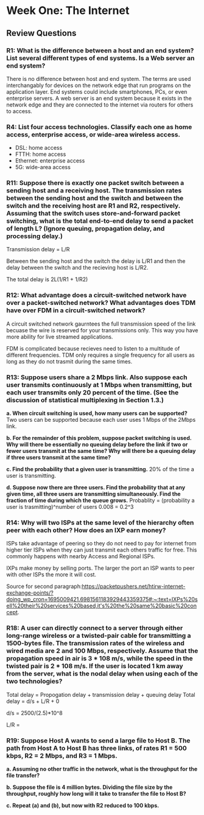 # Week One: The Internet

## Review Questions

### R1: What is the difference between a host and an end system? List several different types of end systems. Is a Web server an end system?
There is no difference between host and end system. The terms are used interchangably for devices on the network edge that run programs on the application layer. End systems could include smartphones, PCs, or even enterprise servers. A web server is an end system because it exists in the network edge and they are connected to the internet via routers for others to access.

### R4: List four access technologies. Classify each one as home access, enterprise access, or wide-area wireless access.

- DSL: home access 
- FTTH: home access
- Ethernet: enterprise access
- 5G: wide-area access

### R11: Suppose there is exactly one packet switch between a sending host and a receiving host. The transmission rates between the sending host and the switch and between the switch and the receiving host are R1 and R2, respectively. Assuming that the switch uses store-and-forward packet switching, what is the total end-to-end delay to send a packet of length L? (Ignore queuing, propagation delay, and processing delay.)

Transmission delay = L/R

Between the sending host and the switch the delay is L/R1 and then the delay between the switch and the recieving host is L/R2. 

The total delay is 2L(1/R1 + 1/R2)

### R12: What advantage does a circuit-switched network have over a packet-switched network? What advantages does TDM have over FDM in a circuit-switched network?

A circuit switched network gaurntees the full transmission speed of the link becuase the wire is reserved for your transmissions only. This way you have more ability for live streamed applications.

FDM is complicated because recieves need to listen to a multitude of different frequencies. TDM only requires a single frequency for all users as long as they do not trasmit during the same times.

### R13: Suppose users share a 2 Mbps link. Also suppose each user transmits continuously at 1 Mbps when transmitting, but each user transmits only 20 percent of the time. (See the discussion of statistical multiplexing in Section 1.3.)

**a. When circuit switching is used, how many users can be supported?**
Two users can be supported because each user uses 1 Mbps of the 2Mbps link.

**b. For the remainder of this problem, suppose packet switching is used. Why will there be essentially no queuing delay before the link if two or fewer users transmit at the same time? Why will there be a queuing delay if three users transmit at the same time?**

**c. Find the probability that a given user is transmitting.**
20% of the time a user is transmitting.

**d. Suppose now there are three users. Find the probability that at any given time, all three users are transmitting simultaneously. Find the fraction of time during which the queue grows.**
Probablity = (probability a user is trasmitting)^number of users
0.008 = 0.2^3

### R14: Why will two ISPs at the same level of the hierarchy often peer with each other? How does an IXP earn money?
ISPs take advantage of peering so they do not need to pay for internet from higher tier ISPs when they can just transmit each others traffic for free. This commonly happens with nearby Access and Regional ISPs.

IXPs make money by selling ports. The larger the port an ISP wants to peer with other ISPs the more it will cost.

Source for second paragraph:https://packetpushers.net/htirw-internet-exchange-points/?doing_wp_cron=1695009421.6981561183929443359375#:~:text=IXPs%20sell%20their%20services%20based,it's%20the%20same%20basic%20concept.

### R18: A user can directly connect to a server through either long-range wireless or a twisted-pair cable for transmitting a 1500-bytes file. The transmission rates of the wireless and wired media are 2 and 100 Mbps, respectively. Assume that the propagation speed in air is 3 * 108 m/s, while the speed in the twisted pair is 2 * 108 m/s. If the user is located 1 km away from the server, what is the nodal delay when using each of the two technologies?

Total delay = Propogation delay + transmission delay + queuing delay
Total delay = d/s + L/R + 0

d/s = 2500/(2.5)*10^8

L/R = 

### R19: Suppose Host A wants to send a large file to Host B. The path from Host A to Host B has three links, of rates R1 = 500 kbps, R2 = 2 Mbps, and R3 = 1 Mbps.
**a. Assuming no other traffic in the network, what is the throughput for the file transfer?**


**b. Suppose the file is 4 million bytes. Dividing the file size by the throughput, roughly how long will it take to transfer the file to Host B?**


**c. Repeat (a) and (b), but now with R2 reduced to 100 kbps.**

